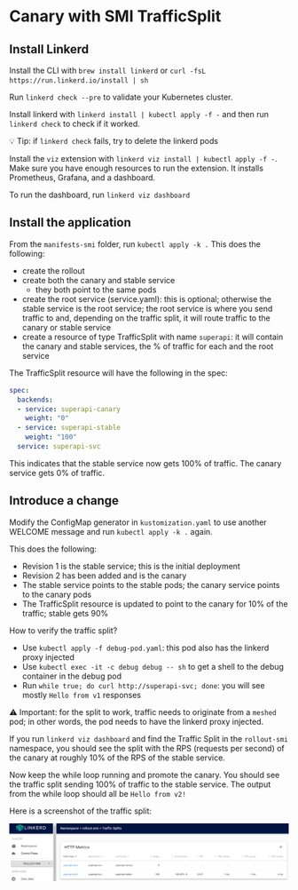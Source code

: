 # Canary with SMI TrafficSplit

## Install Linkerd

Install the CLI with `brew install linkerd` or `curl -fsL https://run.linkerd.io/install | sh`

Run `linkerd check --pre` to validate your Kubernetes cluster.

Install linkerd with `linkerd install | kubectl apply -f -` and then run `linkerd check` to check if it worked.

💡 Tip: if `linkerd check` fails, try to delete the linkerd pods

Install the `viz` extension with `linkerd viz install | kubectl apply -f -`. Make sure you have enough resources to run the extension. It installs Prometheus, Grafana, and a dashboard.

To run the dashboard, run `linkerd viz dashboard`

## Install the application

From the `manifests-smi` folder, run `kubectl apply -k .` This does the following:
- create the rollout
- create both the canary and stable service
    - they both point to the same pods
- create the root service (service.yaml): this is optional; otherwise the stable service is the root service; the root service is where you send traffic to and, depending on the traffic split, it will route traffic to the canary or stable service
- create a resource of type TrafficSplit with name `superapi`: it will contain the canary and stable services, the % of traffic for each and the root service

The TrafficSplit resource will have the following in the spec:

```yaml
spec:
  backends:
  - service: superapi-canary
    weight: "0"
  - service: superapi-stable
    weight: "100"
  service: superapi-svc
```

This indicates that the stable service now gets 100% of traffic. The canary service gets 0% of traffic.

## Introduce a change

Modify the ConfigMap generator in `kustomization.yaml` to use another WELCOME message and run `kubectl apply -k .` again.

This does the following:
- Revision 1 is the stable service; this is the initial deployment
- Revision 2 has been added and is the canary
- The stable service points to the stable pods; the canary service points to the canary pods
- The TrafficSplit resource is updated to point to the canary for 10% of the traffic; stable gets 90%

How to verify the traffic split?
- Use `kubectl apply -f debug-pod.yaml`: this pod also has the linkerd proxy injected
- Use `kubectl exec -it -c debug debug -- sh` to get a shell to the debug container in the debug pod
- Run `while true; do curl http://superapi-svc; done`: you will see mostly `Hello from v1` responses

⚠️ Important: for the split to work, traffic needs to originate from a `meshed` pod; in other words, the pod needs to have the linkerd proxy injected.

If you run `linkerd viz dashboard` and find the Traffic Split in the `rollout-smi` namespace, you should see the split with the RPS (requests per second) of the canary at roughly 10% of the RPS of the stable service.

Now keep the while loop running and promote the canary. You should see the traffic split sending 100% of traffic to the stable service. The output from the while loop should all be `Hello from v2!`

Here is a screenshot of the traffic split:

![traffic split](trafficsplit.png)